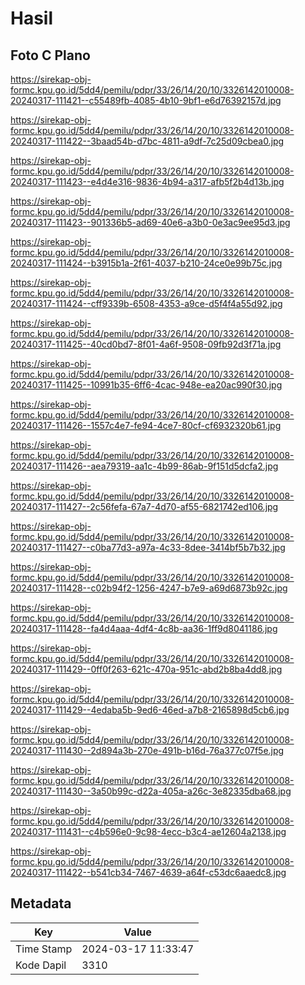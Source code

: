# Hasil

## Foto C Plano

https://sirekap-obj-formc.kpu.go.id/5dd4/pemilu/pdpr/33/26/14/20/10/3326142010008-20240317-111421--c55489fb-4085-4b10-9bf1-e6d76392157d.jpg

https://sirekap-obj-formc.kpu.go.id/5dd4/pemilu/pdpr/33/26/14/20/10/3326142010008-20240317-111422--3baad54b-d7bc-4811-a9df-7c25d09cbea0.jpg

https://sirekap-obj-formc.kpu.go.id/5dd4/pemilu/pdpr/33/26/14/20/10/3326142010008-20240317-111423--e4d4e316-9836-4b94-a317-afb5f2b4d13b.jpg

https://sirekap-obj-formc.kpu.go.id/5dd4/pemilu/pdpr/33/26/14/20/10/3326142010008-20240317-111423--901336b5-ad69-40e6-a3b0-0e3ac9ee95d3.jpg

https://sirekap-obj-formc.kpu.go.id/5dd4/pemilu/pdpr/33/26/14/20/10/3326142010008-20240317-111424--b3915b1a-2f61-4037-b210-24ce0e99b75c.jpg

https://sirekap-obj-formc.kpu.go.id/5dd4/pemilu/pdpr/33/26/14/20/10/3326142010008-20240317-111424--cff9339b-6508-4353-a9ce-d5f4f4a55d92.jpg

https://sirekap-obj-formc.kpu.go.id/5dd4/pemilu/pdpr/33/26/14/20/10/3326142010008-20240317-111425--40cd0bd7-8f01-4a6f-9508-09fb92d3f71a.jpg

https://sirekap-obj-formc.kpu.go.id/5dd4/pemilu/pdpr/33/26/14/20/10/3326142010008-20240317-111425--10991b35-6ff6-4cac-948e-ea20ac990f30.jpg

https://sirekap-obj-formc.kpu.go.id/5dd4/pemilu/pdpr/33/26/14/20/10/3326142010008-20240317-111426--1557c4e7-fe94-4ce7-80cf-cf6932320b61.jpg

https://sirekap-obj-formc.kpu.go.id/5dd4/pemilu/pdpr/33/26/14/20/10/3326142010008-20240317-111426--aea79319-aa1c-4b99-86ab-9f151d5dcfa2.jpg

https://sirekap-obj-formc.kpu.go.id/5dd4/pemilu/pdpr/33/26/14/20/10/3326142010008-20240317-111427--2c56fefa-67a7-4d70-af55-6821742ed106.jpg

https://sirekap-obj-formc.kpu.go.id/5dd4/pemilu/pdpr/33/26/14/20/10/3326142010008-20240317-111427--c0ba77d3-a97a-4c33-8dee-3414bf5b7b32.jpg

https://sirekap-obj-formc.kpu.go.id/5dd4/pemilu/pdpr/33/26/14/20/10/3326142010008-20240317-111428--c02b94f2-1256-4247-b7e9-a69d6873b92c.jpg

https://sirekap-obj-formc.kpu.go.id/5dd4/pemilu/pdpr/33/26/14/20/10/3326142010008-20240317-111428--fa4d4aaa-4df4-4c8b-aa36-1ff9d8041186.jpg

https://sirekap-obj-formc.kpu.go.id/5dd4/pemilu/pdpr/33/26/14/20/10/3326142010008-20240317-111429--0ff0f263-621c-470a-951c-abd2b8ba4dd8.jpg

https://sirekap-obj-formc.kpu.go.id/5dd4/pemilu/pdpr/33/26/14/20/10/3326142010008-20240317-111429--4edaba5b-9ed6-46ed-a7b8-2165898d5cb6.jpg

https://sirekap-obj-formc.kpu.go.id/5dd4/pemilu/pdpr/33/26/14/20/10/3326142010008-20240317-111430--2d894a3b-270e-491b-b16d-76a377c07f5e.jpg

https://sirekap-obj-formc.kpu.go.id/5dd4/pemilu/pdpr/33/26/14/20/10/3326142010008-20240317-111430--3a50b99c-d22a-405a-a26c-3e82335dba68.jpg

https://sirekap-obj-formc.kpu.go.id/5dd4/pemilu/pdpr/33/26/14/20/10/3326142010008-20240317-111431--c4b596e0-9c98-4ecc-b3c4-ae12604a2138.jpg

https://sirekap-obj-formc.kpu.go.id/5dd4/pemilu/pdpr/33/26/14/20/10/3326142010008-20240317-111422--b541cb34-7467-4639-a64f-c53dc6aaedc8.jpg


## Metadata

| Key        | Value               |
| ---------- | ------------------- |
| Time Stamp | 2024-03-17 11:33:47 |
| Kode Dapil | 3310                |



